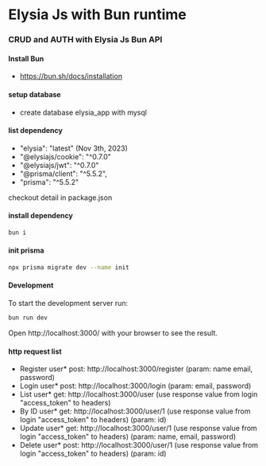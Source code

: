 # Elysia Js with Bun runtime

### CRUD and AUTH with Elysia Js Bun API

#### Install Bun
- https://bun.sh/docs/installation

#### setup database
- create database elysia_app with mysql

#### list dependency
- "elysia": "latest" (Nov 3th, 2023)
- "@elysiajs/cookie": "^0.7.0"
- "@elysiajs/jwt": "^0.7.0"
- "@prisma/client": "^5.5.2",
- "prisma": "^5.5.2"

checkout detail in package.json

#### install dependency
```bash
bun i  
```
#### init prisma
```bash
npx prisma migrate dev --name init  
```

#### Development
To start the development server run:
```bash
bun run dev
```

Open http://localhost:3000/ with your browser to see the result.

#### http request list
- Register user* post: http://localhost:3000/register (param: name email, password)
- Login user* post: http://localhost:3000/login (param: email, password)
- List user* get: http://localhost:3000/user (use response value from login "access_token" to headers)
- By ID user* get: http://localhost:3000/user/1 (use response value from login "access_token" to headers) (param: id)
- Update user* get: http://localhost:3000/user/1 (use response value from login "access_token" to headers) (param: name, email, password)
- Delete user* post: http://localhost:3000/user/1 (use response value from login "access_token" to headers) (param: id)
